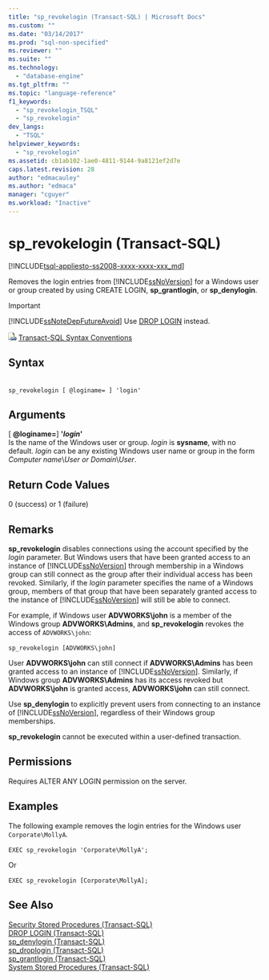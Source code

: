 ```yaml
---
title: "sp_revokelogin (Transact-SQL) | Microsoft Docs"
ms.custom: ""
ms.date: "03/14/2017"
ms.prod: "sql-non-specified"
ms.reviewer: ""
ms.suite: ""
ms.technology: 
  - "database-engine"
ms.tgt_pltfrm: ""
ms.topic: "language-reference"
f1_keywords: 
  - "sp_revokelogin_TSQL"
  - "sp_revokelogin"
dev_langs: 
  - "TSQL"
helpviewer_keywords: 
  - "sp_revokelogin"
ms.assetid: cb1ab102-1ae0-4811-9144-9a8121ef2d7e
caps.latest.revision: 28
author: "edmacauley"
ms.author: "edmaca"
manager: "cguyer"
ms.workload: "Inactive"
---
```

# sp_revokelogin (Transact-SQL)
[!INCLUDE[tsql-appliesto-ss2008-xxxx-xxxx-xxx_md](../../includes/tsql-appliesto-ss2008-xxxx-xxxx-xxx-md.md)]

  Removes the login entries from [!INCLUDE[ssNoVersion](../../includes/ssnoversion-md.md)] for a Windows user or group created by using CREATE LOGIN, **sp_grantlogin**, or **sp_denylogin**.  
  
> [!IMPORTANT]  
>  [!INCLUDE[ssNoteDepFutureAvoid](../../includes/ssnotedepfutureavoid-md.md)] Use [DROP LOGIN](../../t-sql/statements/drop-login-transact-sql.md) instead.  
  
 ![Topic link icon](../../database-engine/configure-windows/media/topic-link.gif "Topic link icon") [Transact-SQL Syntax Conventions](../../t-sql/language-elements/transact-sql-syntax-conventions-transact-sql.md)  
  
## Syntax  
  
```  
  
sp_revokelogin [ @loginame= ] 'login'  
```  
  
## Arguments  
 [ **@loginame=**] **'***login***'**  
 Is the name of the Windows user or group. *login* is **sysname**, with no default. *login* can be any existing Windows user name or group in the form *Computer name*\\*User or Domain*\\*User*.  
  
## Return Code Values  
 0 (success) or 1 (failure)  
  
## Remarks  
 **sp_revokelogin** disables connections using the account specified by the *login* parameter. But Windows users that have been granted access to an instance of [!INCLUDE[ssNoVersion](../../includes/ssnoversion-md.md)] through membership in a Windows group can still connect as the group after their individual access has been revoked. Similarly, if the *login* parameter specifies the name of a Windows group, members of that group that have been separately granted access to the instance of [!INCLUDE[ssNoVersion](../../includes/ssnoversion-md.md)] will still be able to connect.  
  
 For example, if Windows user **ADVWORKS\john** is a member of the Windows group **ADVWORKS\Admins**, and **sp_revokelogin** revokes the access of `ADVWORKS\john`:  
  
```  
sp_revokelogin [ADVWORKS\john]  
```  
  
 User **ADVWORKS\john** can still connect if **ADVWORKS\Admins** has been granted access to an instance of [!INCLUDE[ssNoVersion](../../includes/ssnoversion-md.md)]. Similarly, if Windows group **ADVWORKS\Admins** has its access revoked but **ADVWORKS\john** is granted access, **ADVWORKS\john** can still connect.  
  
 Use **sp_denylogin** to explicitly prevent users from connecting to an instance of [!INCLUDE[ssNoVersion](../../includes/ssnoversion-md.md)], regardless of their Windows group memberships.  
  
 **sp_revokelogin** cannot be executed within a user-defined transaction.  
  
## Permissions  
 Requires ALTER ANY LOGIN permission on the server.  
  
## Examples  
 The following example removes the login entries for the Windows user `Corporate\MollyA`.  
  
```  
EXEC sp_revokelogin 'Corporate\MollyA';  
```  
  
 Or  
  
```  
EXEC sp_revokelogin [Corporate\MollyA];  
```  
  
## See Also  
 [Security Stored Procedures &#40;Transact-SQL&#41;](../../relational-databases/system-stored-procedures/security-stored-procedures-transact-sql.md)   
 [DROP LOGIN &#40;Transact-SQL&#41;](../../t-sql/statements/drop-login-transact-sql.md)   
 [sp_denylogin &#40;Transact-SQL&#41;](../../relational-databases/system-stored-procedures/sp-denylogin-transact-sql.md)   
 [sp_droplogin &#40;Transact-SQL&#41;](../../relational-databases/system-stored-procedures/sp-droplogin-transact-sql.md)   
 [sp_grantlogin &#40;Transact-SQL&#41;](../../relational-databases/system-stored-procedures/sp-grantlogin-transact-sql.md)   
 [System Stored Procedures &#40;Transact-SQL&#41;](../../relational-databases/system-stored-procedures/system-stored-procedures-transact-sql.md)  
  
  

